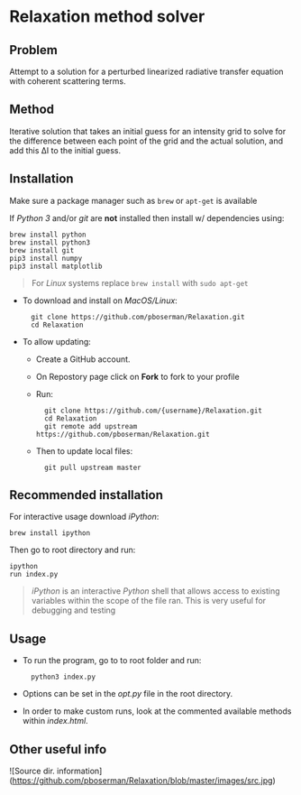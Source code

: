 Relaxation method solver
========================
## Problem
Attempt to a solution for a perturbed linearized radiative transfer equation with coherent scattering terms.

## Method
Iterative solution that takes an initial guess for an intensity grid to solve for the difference between each point of the grid and the actual solution, and add this ∆I to the initial guess.

## Installation

Make sure a package manager such as `brew` or `apt-get` is available

If *Python 3* and/or *git* are **not** installed then install w/ dependencies using:
	
	brew install python
	brew install python3
	brew install git
	pip3 install numpy
	pip3 install matplotlib
	
> For *Linux* systems replace `brew install` with `sudo apt-get` 

- To download and install on *MacOS/Linux*:

		git clone https://github.com/pboserman/Relaxation.git
		cd Relaxation

- To allow updating:

	* Create a GitHub account.
	* On Repostory page click on **Fork** to fork to your profile
	* Run:

			git clone https://github.com/{username}/Relaxation.git 
			cd Relaxation
			git remote add upstream https://github.com/pboserman/Relaxation.git

	* Then to update local files:
	
			git pull upstream master
			
## Recommended installation

For interactive usage download *iPython*:

	brew install ipython

Then go to root directory and run:

	ipython
	run index.py
	
> *iPython* is an interactive *Python* shell that allows access to existing variables within the scope of the file ran.
> This is very useful for debugging and testing
	

## Usage
* To run the program, go to to root folder and run:
		
		python3 index.py

* Options can be set in the *opt.py* file in the root directory. 

* In order to make custom runs, look at the commented available methods within *index.html*.


## Other useful info

![Source dir. information] (https://github.com/pboserman/Relaxation/blob/master/images/src.jpg)
